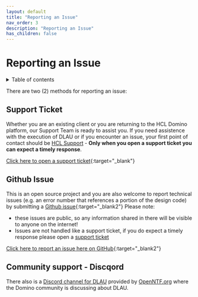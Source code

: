```yaml
---
layout: default
title: "Reporting an Issue"
nav_order: 3
description: "Reporting an Issue"
has_children: false
---
```


# Reporting an Issue

<details close markdown="block">
  <summary>
    Table of contents
  </summary>
  {: .text-delta }
1. TOC
{:toc}
</details>

There are two (2) methods for reporting an issue:

## Support Ticket

Whether you are an existing client or you are returning to the HCL Domino platform, our Support Team is ready to assist you.
If you need assistence with the execution of DLAU or if you encounter an issue, your first point of contact should be [HCL Support](https://support.hcltechsw.com/csm) - **Only when you open a support ticket you can expect a timely response**.

[Click here to open a support ticket](https://support.hcltechsw.com/csm/){:target="_blank"}

## Github Issue
This is an open source project and you are also welcome to report technical issues (e.g. an error number that references a portion of the design code) by submitting a [Github issue](https://github.com/HCL-TECH-SOFTWARE/domino-license-analysis-utility-DLAU/issues){:target="_blank2"}
Please note:
* these issues are public, so any information shared in there will be visible to anyone on the internet!
* Issues are not handled like a support ticket, if you do expect a timely response please open a [support ticket](https://support.hcltechsw.com/csm/)

[Click here to report an issue here on GitHub](https://github.com/HCL-TECH-SOFTWARE/domino-license-analysis-utility-DLAU/issues){:target="_blank2"}

## Community support - Discqord

There also is a [Discord channel for DLAU](https://discord.com/channels/953760981241200721/1156614685194465383) provided by [OpenNTF.org](https://openntf.org) where the Domino community is discussing about DLAU. 

